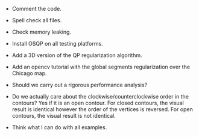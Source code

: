* Comment the code.
* Spell check all files.
* Check memory leaking.

* Install OSQP on all testing platforms.
* Add a 3D version of the QP regularization algorithm.
* Add an opencv tutorial with the global segments regularization over the Chicago map.
* Should we carry out a rigorous performance analysis?
* Do we actually care about the clockwise/counterclockwise order in the contours? Yes if it is an open contour. For closed contours, the visual result is identical however the order of the vertices is reversed. For open contours, the visual result is not identical.
* Think what I can do with all examples.
